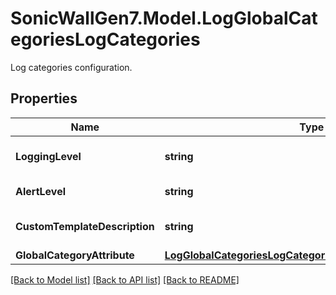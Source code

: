 # SonicWallGen7.Model.LogGlobalCategoriesLogCategories
Log categories configuration.

## Properties

Name | Type | Description | Notes
------------ | ------------- | ------------- | -------------
**LoggingLevel** | **string** | Set global logging level. | [optional] 
**AlertLevel** | **string** | Set alert level. | [optional] 
**CustomTemplateDescription** | **string** | Set custom template description. | [optional] 
**GlobalCategoryAttribute** | [**LogGlobalCategoriesLogCategoriesGlobalCategoryAttribute**](LogGlobalCategoriesLogCategoriesGlobalCategoryAttribute.md) |  | [optional] 

[[Back to Model list]](../README.md#documentation-for-models) [[Back to API list]](../README.md#documentation-for-api-endpoints) [[Back to README]](../README.md)

